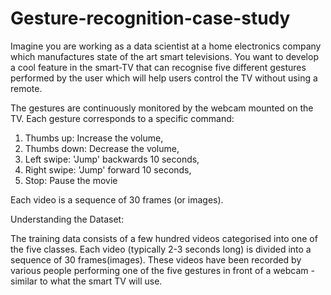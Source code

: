 # Gesture-recognition-case-study

Imagine you are working as a data scientist at a home electronics company which manufactures state of the art smart televisions. You want to develop a cool feature 
in the smart-TV that can recognise five different gestures performed by the user which will help users control the TV without using a remote. 

The gestures are continuously monitored by the webcam mounted on the TV. Each gesture corresponds to a specific command:

1) Thumbs up:  Increase the volume,
2) Thumbs down: Decrease the volume,
3) Left swipe: 'Jump' backwards 10 seconds,
4) Right swipe: 'Jump' forward 10 seconds,
5) Stop: Pause the movie
 
Each video is a sequence of 30 frames (or images).

Understanding the Dataset:

The training data consists of a few hundred videos categorised into one of the five classes. Each video (typically 2-3 seconds long) is divided into a sequence of 
30 frames(images). These videos have been recorded by various people performing one of the five gestures in front of a webcam - similar to what the smart TV will use. 
